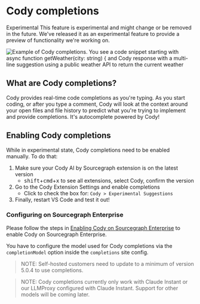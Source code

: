 # Cody completions

<aside class="experimental">
<p>
<span class="badge badge-experimental">Experimental</span> This feature is experimental and might change or be removed in the future. We've released it as an experimental feature to provide a preview of functionality we're working on.
</p>
</aside>

![Example of Cody completions. You see a code snippet starting with async function getWeather(city: string) { and Cody response with a multi-line suggestion using a public weather API to return the current weather ](https://storage.googleapis.com/sourcegraph-assets/cody_completions.png)

## What are Cody completions?

Cody provides real-time code completions as you're typing. As you start coding, or after you type a comment, Cody will look at the context around your open files and file history to predict what you're trying to implement and provide completions. It's autocomplete powered by Cody!

## Enabling Cody completions

While in experimental state, Cody completions need to be enabled manually. To do that:

1. Make sure your Cody AI by Sourcegraph extension is on the latest version
   - <kbd>shift</kbd>+<kbd>cmd</kbd>+<kbd>x</kbd> to see all extensions, select Cody, confirm the version
1. Go to the Cody Extension Settings and enable completions
   - Click to check the box for: `Cody > Experimental Suggestions`
1. Finally, restart VS Code and test it out!

### Configuring on Sourcegraph Enterprise

Please follow the steps in [Enabling Cody on Sourcegraph Enterprise](.explanations/enabling_cody_enterprise#enabling-cody-on-sourcegraph-enterprise) to enable Cody on Sourcegraph Enterprise.

You have to configure the model used for Cody completions via the `completionModel` option inside the `completions` site config.

> NOTE: Self-hosted customers need to update to a minimum of version 5.0.4 to use completions.

> NOTE: Cody completions currently only work with Claude Instant or our LLMProxy configured with Claude Instant. Support for other models will be coming later.
